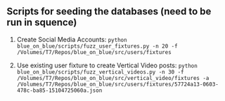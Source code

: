 ## Scripts for seeding the databases (need to be run in squence)

1) Create Social Media Accounts:
`python blue_on_blue/scripts/fuzz_user_fixtures.py -n 20 -f /Volumes/T7/Repos/blue_on_blue/src/users/fixtures`

2) Use existing user fixture to create Vertical Video posts:
`python blue_on_blue/scripts/fuzz_vertical_videos.py -n 30 -f /Volumes/T7/Repos/blue_on_blue/src/vertical_video/fixtures -a /Volumes/T7/Repos/blue_on_blue/src/users/fixtures/57724a13-0603-478c-ba85-15104725060a.json`